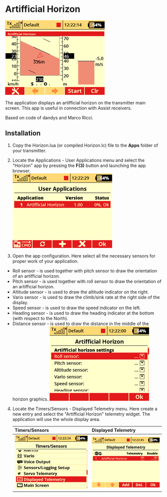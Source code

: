 # Artifficial Horizon
 ![Artifficial Horizon](/Img/Artifficial%20Horizon/Horizon6.png) 
 
The application displays an artifficial horizon on the transmitter main screen. This app is useful in connection with Assist receivers. 

Based on code of dandys and Marco Ricci.


## Installation
1. Copy the Horizon.lua (or compiled Horizon.lc) file to the **Apps** folder of your transmitter. 

2. Locate the Applications - User Applications menu and select the "Horizon" app by pressing the **F(3)** button and launching the app browser. <br>
![User Applications](/Img/Artifficial%20Horizon/Horizon1.png)

3. Open the app configuration. Here select all the necessary sensors for proper work of your application.
  * Roll sensor - is used together with pitch sensor to draw the orientation of an artifficial horizon.
  * Pitch sensor - is used together with roll sensor to draw the orientation of an artifficial horizon.
  * Altitude sensor - is used to draw the altitude indicator on the right.
  * Vario sensor - is used to draw the climb/sink rate at the right side of the display.
  * Speed sensor - is used to draw the speed indicator on the left.
  * Heading sensor - is used to draw the heading indicator at the bottom (with respect to the North).
  * Distance sensor - is used to draw the distance in the middle of the horizon graphics.
![User Applications](/Img/Artifficial%20Horizon/Horizon2.png)

4. Locate the Timers/Sensors - Displayed Telemetry menu. Here create a new entry and select the "Artifficial Horizon" telemetry widget. The application will use the whole display area.

    | Timers/Sensors | Displayed Telemetry |
    |--- |--- |
    | ![Timers/Sensors](/Img/Artifficial%20Horizon/Horizon4.png) | ![Displayed Telemetry](/Img/Artifficial%20Horizon/Horizon5.png) |
